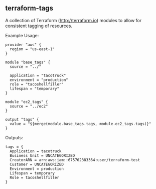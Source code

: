 terraform-tags
-
A collection of Terraform (http://terraform.io) modules to allow for consistent tagging of 
resources.

Example Usage:
```hcl-terraform
provider "aws" {
  region = "us-east-1"
}

module "base_tags" {
  source = "../"

  application = "tacotruck"
  environment = "production"
  role = "tacoshellfiller"
  lifespan = "temporary"
}

module "ec2_tags" {
  source = "../ec2"
}

output "tags" {
  value = "${merge(module.base_tags.tags, module.ec2_tags.tags)}"
}
```
Outputs:
```hcl
tags = {
  Application = tacotruck
  Business Unit = UNCATEGORIZED
  CreatorARN = arn:aws:iam::675702383364:user/terraform-test
  Customer = UNCATEGORIZED
  Environment = production
  Lifespan = temporary
  Role = tacoshellfiller
}

```